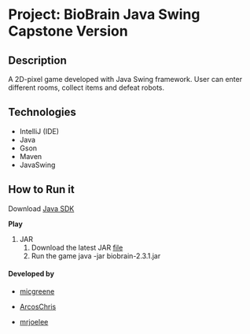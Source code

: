 # Project: BioBrain Java Swing Capstone Version
## Description

A 2D-pixel game developed with Java Swing framework. User can enter different rooms, collect items
and defeat robots. 

## Technologies

- IntelliJ (IDE)
- Java
- Gson
- Maven
- JavaSwing

## How to Run it

Download [Java SDK](https://www.oracle.com/java/technologies/downloads/#java11) 

**Play**

1. JAR
   1. Download the latest JAR [file](https://github.com/mrjoelee/Cap-01-BioBrain/releases/tag/v2.3.1)
   2. Run the game java -jar biobrain-2.3.1.jar

#### Developed by 

- [micgreene](https://github.com/micgreene)
  
- [ArcosChris](https://github.com/ArcosChris)
  
- [mrjoelee](https://github.com/mrjoelee)
  
